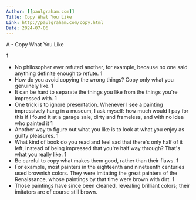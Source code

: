 ```yaml
---
Author: [[paulgraham.com]]
Title: Copy What You Like
Link: http://paulgraham.com/copy.html
Date: 2024-07-06
---
```

A - Copy What You Like

1
- No philosopher ever refuted another, for example, because no one said anything definite enough to refute.
1
- How do you avoid copying the wrong things? Copy only what you genuinely like.
1
- It can be hard to separate the things you like from the things you're impressed with.
1
- One trick is to ignore presentation. Whenever I see a painting impressively hung in a museum, I ask myself: how much would I pay for this if I found it at a garage sale, dirty and frameless, and with no idea who painted it
1
- Another way to figure out what you like is to look at what you enjoy as guilty pleasures.
1
- What kind of book do you read and feel sad that there's only half of it left, instead of being impressed that you're half way through? That's what you really like.
1
- Be careful to copy what makes them good, rather than their flaws.
1
- For example, most painters in the eighteenth and nineteenth centuries used brownish colors. They were imitating the great painters of the Renaissance, whose paintings by that time were brown with dirt.
1
- Those paintings have since been cleaned, revealing brilliant colors; their imitators are of course still brown.
